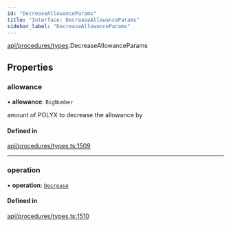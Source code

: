 ```yaml
---
id: "DecreaseAllowanceParams"
title: "Interface: DecreaseAllowanceParams"
sidebar_label: "DecreaseAllowanceParams"
---
```


[api/procedures/types](../../../../../modules/API/Procedures/Types/Types.md).DecreaseAllowanceParams

## Properties

### allowance

• **allowance**: `BigNumber`

amount of POLYX to decrease the allowance by

#### Defined in

[api/procedures/types.ts:1509](https://github.com/PolymeshAssociation/polymesh-sdk/blob/b55e63737/src/api/procedures/types.ts#L1509)

___

### operation

• **operation**: [`Decrease`](../../../../../enums/API/Procedures/Types/AllowanceOperation/AllowanceOperation.md#decrease)

#### Defined in

[api/procedures/types.ts:1510](https://github.com/PolymeshAssociation/polymesh-sdk/blob/b55e63737/src/api/procedures/types.ts#L1510)

